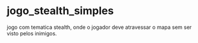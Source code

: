 # jogo_stealth_simples
jogo com tematica stealth, onde o jogador deve atravessar o mapa sem ser visto pelos inimigos.
